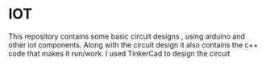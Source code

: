 # IOT
This repository contains some basic circuit designs , using arduino and other iot components. Along with the circuit design it also contains the c++ code that makes it run/work.
I used TinkerCad to design the circuit
